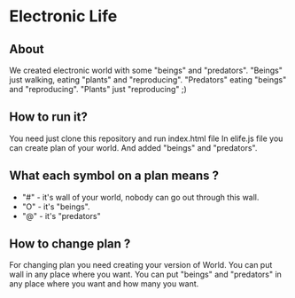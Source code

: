 # Electronic Life

## About

 We created electronic world with some "beings" and "predators". "Beings" just walking, eating "plants" and "reproducing".
 "Predators" eating "beings" and "reproducing". "Plants" just "reproducing" ;)


## How to run it?

 You need just clone this repository and run index.html file
 In elife.js file you can create plan of your world.
 And added "beings" and "predators".

## What each symbol on a plan means ?

 * "#" - it's wall of your world, nobody can go out through this wall.
 * "O" - it's "beings".
 * "@" - it's "predators"

## How to change plan ?

For changing plan you need creating your version of World.
You can put wall in any place where you want.
You can put "beings" and "predators" in any place where you want and how many you want.

